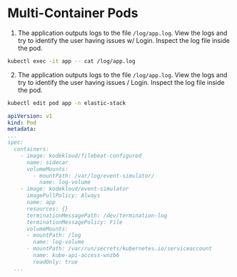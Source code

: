 # Multi-Container Pods

1. The application outputs logs to the file `/log/app.log`. View the logs and try to identify the user having issues w/ Login. Inspect the log file inside the pod.

```zsh
kubectl exec -it app -- cat /log/app.log
```

2. The application outputs logs to the file `/log/app.log`. View the logs and try to identify the user having issues / Login. Inspect the log file inside the pod.

```zsh
kubectl edit pod app -n elastic-stack
```

```yaml
apiVersion: v1
kind: Pod
metadata:
...
spec:
  containers:
    - image: kodekloud/filebeat-configured
      name: sidecar
      volumeMounts:
        - mountPath: /var/log/event-simulator/
          name: log-volume
    - image: kodekloud/event-simulator
      imagePullPolicy: Always
      name: app
      resources: {}
      terminationMessagePath: /dev/termination-log
      terminationMessagePolicy: File
      volumeMounts:
      - mountPath: /log
        name: log-volume
      - mountPath: /var/run/secrets/kubernetes.io/serviceaccount
        name: kube-api-access-wnzb6
        readOnly: true
  ...
```
